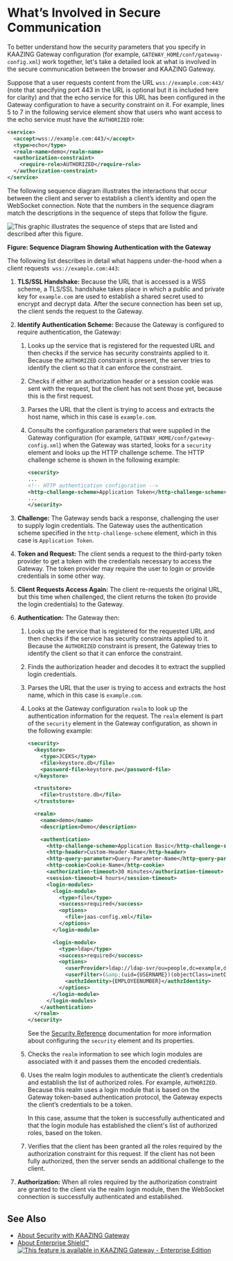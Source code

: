 What’s Involved in Secure Communication
===========================================================================================

To better understand how the security parameters that you specify in KAAZING Gateway configuration (for example, `GATEWAY_HOME/conf/gateway-config.xml`) work together, let's take a detailed look at what is involved in the secure communication between the browser and KAAZING Gateway.

Suppose that a user requests content from the URL `wss://example.com:443/` (note that specifying port 443 in the URL is optional but it is included here for clarity) and that the echo service for this URL has been configured in the Gateway configuration to have a security constraint on it. For example, lines 5 to 7 in the following service element show that users who want access to the echo service must have the `AUTHORIZED` role:

``` xml
<service>
  <accept>wss://example.com:443/</accept>
  <type>echo</type>
  <realm-name>demo</realm-name>
  <authorization-constraint>
    <require-role>AUTHORIZED</require-role>
  </authorization-constraint>
</service>
```

The following sequence diagram illustrates the interactions that occur between the client and server to establish a client’s identity and open the WebSocket connection. Note that the numbers in the sequence diagram match the descriptions in the sequence of steps that follow the figure.

![This graphic illustrates the sequence of steps that are listed and described after this figure.](../images/f-security-overview-wss.png)

**Figure: Sequence Diagram Showing Authentication with the Gateway**

The following list describes in detail what happens under-the-hood when a client requests` wss://example.com:443`:

1.  **TLS/SSL Handshake:** Because the URL that is accessed is a WSS scheme, a TLS/SSL handshake takes place in which a public and private key for `example.com` are used to establish a shared secret used to encrypt and decrypt data. After the secure connection has been set up, the client sends the request to the Gateway.
2.  **Identify Authentication Scheme:** Because the Gateway is configured to require authentication, the Gateway:
    1.  Looks up the service that is registered for the requested URL and then checks if the service has security constraints applied to it. Because the `AUTHORIZED` constraint is present, the server tries to identify the client so that it can enforce the constraint.
    2.  Checks if either an authorization header or a session cookie was sent with the request, but the client has not sent those yet, because this is the first request.
    3.  Parses the URL that the client is trying to access and extracts the host name, which in this case is `example.com`.
    4.  Consults the configuration parameters that were supplied in the Gateway configuration (for example, `GATEWAY_HOME/conf/gateway-config.xml`) when the Gateway was started, looks for a `security` element and looks up the HTTP challenge scheme. The HTTP challenge scheme is shown in the following example:

        ``` xml
        <security>
        ...
        <!-- HTTP authentication configuration -->
        <http-challenge-scheme>Application Token</http-challenge-scheme>
        ...
        </security>
        ```

3.  **Challenge:** The Gateway sends back a response, challenging the user to supply login credentials. The Gateway uses the authentication scheme specified in the `http-challenge-scheme` element, which in this case is `Application Token`.
4.  **Token and Request:** The client sends a request to the third-party token provider to get a token with the credentials necessary to access the Gateway. The token provider may require the user to login or provide credentials in some other way.
5.  **Client Requests Access Again:** The client re-requests the original URL, but this time when challenged, the client returns the token (to provide the login credentials) to the Gateway.
6.  **Authentication:** The Gateway then:
    1.  Looks up the service that is registered for the requested URL and then checks if the service has security constraints applied to it. Because the `AUTHORIZED` constraint is present, the Gateway tries to identify the client so that it can enforce the constraint.
    2.  Finds the authorization header and decodes it to extract the supplied login credentials.
    3.  Parses the URL that the user is trying to access and extracts the host name, which in this case is `example.com`.
    4.  Looks at the Gateway configuration `realm` to look up the authentication information for the request. The `realm` element is part of the `security` element in the Gateway configuration, as shown in the following example:

        ``` xml
        <security>
          <keystore>
            <type>JCEKS</type>
            <file>keystore.db</file>
            <password-file>keystore.pw</password-file>
          </keystore>

          <truststore>
            <file>truststore.db</file>
          </truststore>

          <realm>
            <name>demo</name>
            <description>Demo</description>

            <authentication>
              <http-challenge-scheme>Application Basic</http-challenge-scheme>
              <http-header>Custom-Header-Name</http-header>
              <http-query-parameter>Query-Parameter-Name</http-query-parameter>
              <http-cookie>Cookie-Name</http-cookie>
              <authorization-timeout>30 minutes</authorization-timeout>
              <session-timeout>4 hours</session-timeout>
              <login-modules>
                <login-module>
                  <type>file</type>
                  <success>required</success>
                  <options>
                    <file>jaas-config.xml</file>
                  </options>
                </login-module>

                <login-module>
                  <type>ldap</type>
                  <success>required</success>
                  <options>
                    <userProvider>ldap://ldap-svr/ou=people,dc=example,dc=com</userProvider>
                    <userFilter>(&amp;(uid={USERNAME})(objectClass=inetOrgPerson))</userFilter>
                    <authzIdentity>{EMPLOYEENUMBER}</authzIdentity>
                  </options>
                </login-module>
              </login-modules>
            </authentication>
          </realm>
        </security>
        ```

        See the [Security Reference](../admin-reference/r_configure_gateway_security.md) documentation for more information about configuring the `security` element and its properties.

    5.  Checks the `realm` information to see which login modules are associated with it and passes them the encoded credentials.
    6.  Uses the realm login modules to authenticate the client’s credentials and establish the list of authorized roles. For example, `AUTHORIZED`. Because this realm uses a login module that is based on the Gateway token-based authentication protocol, the Gateway expects the client’s credentials to be a token.

        In this case, assume that the token is successfully authenticated and that the login module has established the client's list of authorized roles, based on the token.

    7.  Verifies that the client has been granted all the roles required by the authorization constraint for this request. If the client has not been fully authorized, then the server sends an additional challenge to the client.

7.  **Authorization:** When all roles required by the authorization constraint are granted to the client via the realm login module, then the WebSocket connection is successfully authenticated and established.

See Also
------------------------------

-   [About Security with KAAZING Gateway](c_security_about.md)
-   [About Enterprise Shield™ ![This feature is available in KAAZING Gateway - Enterprise Edition](../images/enterprise-feature.png)](../enterprise-shield/o_enterprise_shield_checklist.md)
